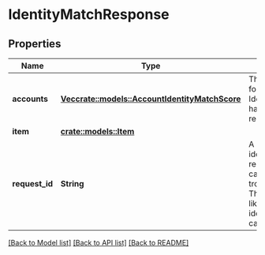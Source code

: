 # IdentityMatchResponse

## Properties

Name | Type | Description | Notes
------------ | ------------- | ------------- | -------------
**accounts** | [**Vec<crate::models::AccountIdentityMatchScore>**](AccountIdentityMatchScore.md) | The accounts for which Identity match has been requested | 
**item** | [**crate::models::Item**](Item.md) |  | 
**request_id** | **String** | A unique identifier for the request, which can be used for troubleshooting. This identifier, like all Plaid identifiers, is case sensitive. | 

[[Back to Model list]](../README.md#documentation-for-models) [[Back to API list]](../README.md#documentation-for-api-endpoints) [[Back to README]](../README.md)


